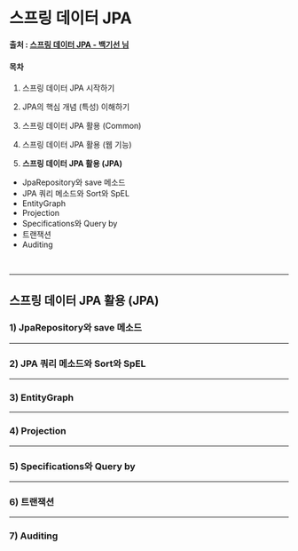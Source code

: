 # 스프링 데이터 JPA

**출처 : [스프링 데이터 JPA - 백기선 님](https://www.inflearn.com/course/%EC%8A%A4%ED%94%84%EB%A7%81-%EB%8D%B0%EC%9D%B4%ED%84%B0-jpa/)**

#### 목차

1. 스프링 데이터 JPA 시작하기

2. JPA의 핵심 개념 (특성) 이해하기

3. 스프링 데이터 JPA 활용 (Common)

4. 스프링 데이터 JPA 활용 (웹 기능)

5. **스프링 데이터 JPA 활용 (JPA)**

  - JpaRepository와 save 메소드
  - JPA 쿼리 메소드와 Sort와 SpEL
  - EntityGraph
  - Projection
  - Specifications와 Query by
  - 트랜잭션
  - Auditing

  ​    

___

## 스프링 데이터 JPA 활용 (JPA)

### 1) JpaRepository와 save 메소드



___

### 2) JPA 쿼리 메소드와 Sort와 SpEL



___

### 3) EntityGraph



___

### 4) Projection



___

### 5) Specifications와 Query by



___

### 6) 트랜잭션



___

### 7) Auditing



### 